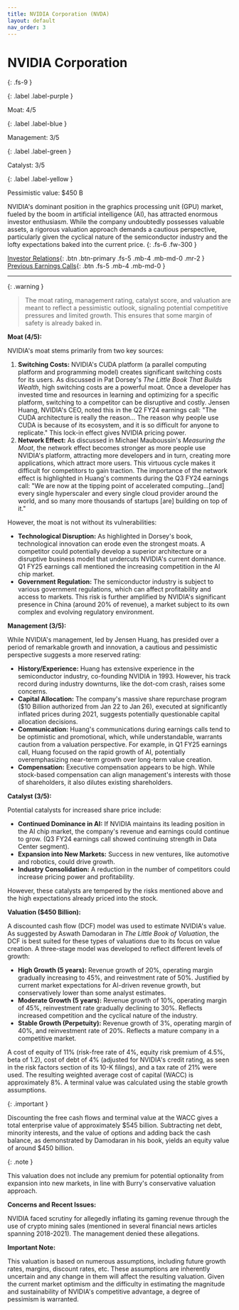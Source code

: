 ```yaml
---
title: NVIDIA Corporation (NVDA)
layout: default
nav_order: 3
---
```


# NVIDIA Corporation
{: .fs-9 }

{: .label .label-purple }

Moat: 4/5

{: .label .label-blue }

Management: 3/5

{: .label .label-green }

Catalyst: 3/5

{: .label .label-yellow }

Pessimistic value: $450 B

NVIDIA's dominant position in the graphics processing unit (GPU) market, fueled by the boom in artificial intelligence (AI), has attracted enormous investor enthusiasm. While the company undoubtedly possesses valuable assets, a rigorous valuation approach demands a cautious perspective, particularly given the cyclical nature of the semiconductor industry and the lofty expectations baked into the current price.
{: .fs-6 .fw-300 }

[Investor Relations](https://www.google.com/search?q=NVDA+investor+relations){: .btn .btn-primary .fs-5 .mb-4 .mb-md-0 .mr-2 }
[Previous Earnings Calls](https://discountingcashflows.com/company/NVDA/transcripts/){: .btn .fs-5 .mb-4 .mb-md-0 }

---

{: .warning } 
>The moat rating, management rating, catalyst score, and valuation are meant to reflect a pessimistic outlook, signaling potential competitive pressures and limited growth. This ensures that some margin of safety is already baked in.


**Moat (4/5):**

NVIDIA's moat stems primarily from two key sources:

1. **Switching Costs:** NVIDIA's CUDA platform (a parallel computing platform and programming model) creates significant switching costs for its users. As discussed in Pat Dorsey's *The Little Book That Builds Wealth*, high switching costs are a powerful moat. Once a developer has invested time and resources in learning and optimizing for a specific platform, switching to a competitor can be disruptive and costly. Jensen Huang, NVIDIA's CEO, noted this in the Q2 FY24 earnings call: "The CUDA architecture is really the reason...  The reason why people use CUDA is because of its ecosystem, and it is so difficult for anyone to replicate." This lock-in effect gives NVIDIA pricing power.
2. **Network Effect:** As discussed in Michael Mauboussin's *Measuring the Moat*, the network effect becomes stronger as more people use NVIDIA's platform, attracting more developers and in turn, creating more applications, which attract more users. This virtuous cycle makes it difficult for competitors to gain traction.  The importance of the network effect is highlighted in Huang's comments during the Q3 FY24 earnings call:  "We are now at the tipping point of accelerated computing...[and] every single hyperscaler and every single cloud provider around the world, and so many more thousands of startups [are] building on top of it."

However, the moat is not without its vulnerabilities:

* **Technological Disruption:** As highlighted in Dorsey's book, technological innovation can erode even the strongest moats. A competitor could potentially develop a superior architecture or a disruptive business model that undercuts NVIDIA's current dominance.  Q1 FY25 earnings call mentioned the increasing competition in the AI chip market.
* **Government Regulation:** The semiconductor industry is subject to various government regulations, which can affect profitability and access to markets. This risk is further amplified by NVIDIA's significant presence in China (around 20% of revenue), a market subject to its own complex and evolving regulatory environment.

**Management (3/5):**

While NVIDIA's management, led by Jensen Huang, has presided over a period of remarkable growth and innovation, a cautious and pessimistic perspective suggests a more reserved rating:

* **History/Experience:** Huang has extensive experience in the semiconductor industry, co-founding NVIDIA in 1993. However, his track record during industry downturns, like the dot-com crash, raises some concerns.
* **Capital Allocation:** The company's massive share repurchase program ($10 Billion authorized from Jan 22 to Jan 26), executed at significantly inflated prices during 2021, suggests potentially questionable capital allocation decisions.
* **Communication:** Huang's communications during earnings calls tend to be optimistic and promotional, which, while understandable, warrants caution from a valuation perspective. For example, in Q1 FY25 earnings call, Huang focused on the rapid growth of AI,  potentially overemphasizing near-term growth over long-term value creation.
* **Compensation:** Executive compensation appears to be high.  While stock-based compensation can align management's interests with those of shareholders, it also dilutes existing shareholders.

**Catalyst (3/5):**

Potential catalysts for increased share price include:

* **Continued Dominance in AI:** If NVIDIA maintains its leading position in the AI chip market, the company's revenue and earnings could continue to grow. (Q3 FY24 earnings call showed continuing strength in Data Center segment).
* **Expansion into New Markets:** Success in new ventures, like automotive and robotics, could drive growth.
* **Industry Consolidation:** A reduction in the number of competitors could increase pricing power and profitability. 

However, these catalysts are tempered by the risks mentioned above and the high expectations already priced into the stock.

**Valuation ($450 Billion):**

A discounted cash flow (DCF) model was used to estimate NVIDIA's value. As suggested by Aswath Damodaran in *The Little Book of Valuation*, the DCF is best suited for these types of valuations due to its focus on value creation. A three-stage model was developed to reflect different levels of growth: 

* **High Growth (5 years):** Revenue growth of 20%, operating margin gradually increasing to 45%, and reinvestment rate of 50%. Justified by current market expectations for AI-driven revenue growth, but conservatively lower than some analyst estimates.
* **Moderate Growth (5 years):** Revenue growth of 10%, operating margin of 45%, reinvestment rate gradually declining to 30%. Reflects increased competition and the cyclical nature of the industry.
* **Stable Growth (Perpetuity):** Revenue growth of 3%, operating margin of 40%, and reinvestment rate of 20%. Reflects a mature company in a competitive market.

A cost of equity of 11% (risk-free rate of 4%, equity risk premium of 4.5%, beta of 1.2), cost of debt of 4% (adjusted for NVIDIA's credit rating, as seen in the risk factors section of its 10-K filings), and a tax rate of 21% were used. The resulting weighted average cost of capital (WACC) is approximately 8%.  A terminal value was calculated using the stable growth assumptions.

{: .important }

Discounting the free cash flows and terminal value at the WACC gives a total enterprise value of approximately $545 billion. Subtracting net debt, minority interests, and the value of options and adding back the cash balance, as demonstrated by Damodaran in his book, yields an equity value of around $450 billion. 

{: .note }

This valuation does not include any premium for potential optionality from expansion into new markets, in line with Burry's conservative valuation approach.


**Concerns and Recent Issues:**

NVIDIA faced scrutiny for allegedly inflating its gaming revenue through the use of crypto mining sales (mentioned in several financial news articles spanning 2018-2021). The management denied these allegations. 


**Important Note:**

This valuation is based on numerous assumptions, including future growth rates, margins, discount rates, etc. These assumptions are inherently uncertain and any change in them will affect the resulting valuation.  Given the current market optimism and the difficulty in estimating the magnitude and sustainability of NVIDIA's competitive advantage, a degree of pessimism is warranted.